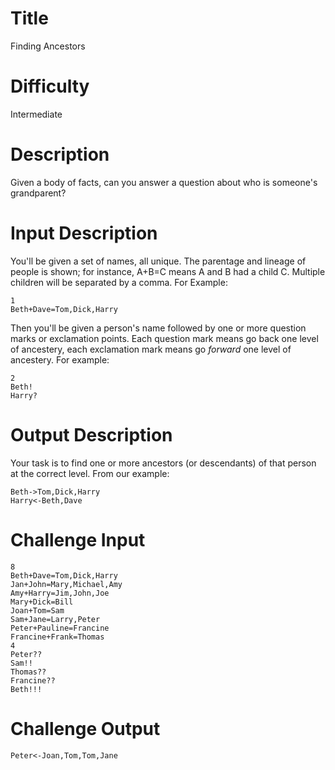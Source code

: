 # Title

Finding Ancestors

# Difficulty

Intermediate

# Description

Given a body of facts, can you answer a question about who is someone's grandparent?

# Input Description

You'll be given a set of names, all unique. The parentage and lineage of people is shown; for instance, A+B=C means A and B had a child C. Multiple children will be separated by a comma. For Example:

    1
    Beth+Dave=Tom,Dick,Harry

Then you'll be given a person's name followed by one or more question marks or exclamation points. Each question mark means go back one level of ancestery, each exclamation mark means go *forward* one level of ancestery. For example:

    2
    Beth!
    Harry?

# Output Description

Your task is to find one or more ancestors (or descendants) of that person at the correct level. From our example:

    Beth->Tom,Dick,Harry
    Harry<-Beth,Dave

# Challenge Input

    8
    Beth+Dave=Tom,Dick,Harry
    Jan+John=Mary,Michael,Amy
    Amy+Harry=Jim,John,Joe
    Mary+Dick=Bill
    Joan+Tom=Sam
    Sam+Jane=Larry,Peter
    Peter+Pauline=Francine
    Francine+Frank=Thomas
    4
    Peter??
    Sam!!
    Thomas??
    Francine??
    Beth!!!

# Challenge Output

    Peter<-Joan,Tom,Tom,Jane